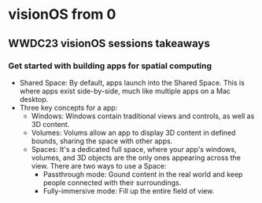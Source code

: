 # visionOS from 0

## WWDC23 visionOS sessions takeaways

### Get started with building apps for spatial computing

- Shared Space: By default, apps launch into the Shared Space. This is where apps exist side-by-side, much like multiple apps on a Mac desktop.
- Three key concepts for a app:
  - Windows: Windows contain traditional views and controls, as well as 3D content.
  - Volumes: Volums allow an app to display 3D content in defined bounds, sharing the space with other apps.
  - Spaces: It's a dedicated full space, where your app's windows, volumes, and 3D objects are the only ones appearing across the view. There are two ways to use a Space:
    - Passthrough mode: Gound content in the real world and keep people connected with their surroundings.
    - Fully-immersive mode: Fill up the entire field of view.

